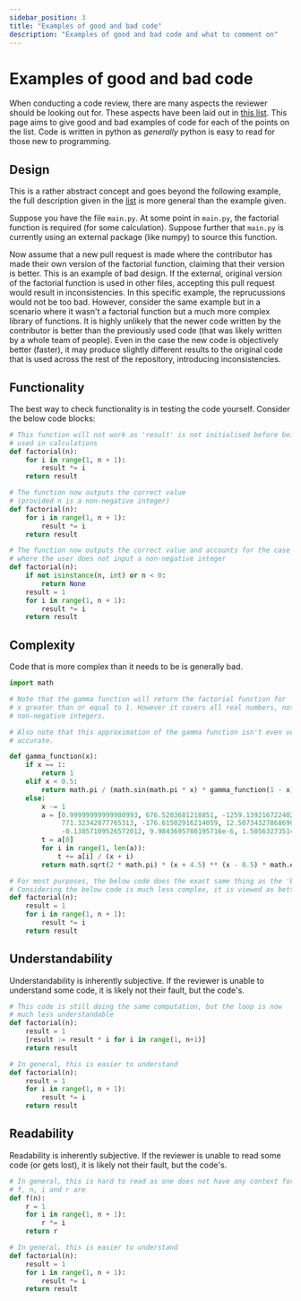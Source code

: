 ```yaml
---
sidebar_position: 3
title: "Examples of good and bad code"
description: "Examples of good and bad code and what to comment on"
---
```


# Examples of good and bad code

When conducting a code review, there are many aspects the reviewer should be looking out for. These aspects have been laid out in [this list](./Conducting-a-code-review.md#what-to-look-for-in-a-code-review). This page aims to give good and bad examples of code for each of the points on the list. Code is written in python as *generally* python is easy to read for those new to programming.

## Design

This is a rather abstract concept and goes beyond the following example, the full description given in the [list](./Conducting-a-code-review.md#what-to-look-for-in-a-code-review) is more general than the example given.

Suppose you have the file `main.py`. At some point in `main.py`, the factorial function is required (for some calculation). Suppose further that `main.py` is currently using an external package (like numpy) to source this function.

Now assume that a new pull request is made where the contributor has made their own version of the factorial function, claiming that their version is better. This is an example of bad design. If the external, original version of the factorial function is used in other files, accepting this pull request would result in inconsistencies. In this specific example, the reprucussions would not be too bad. However, consider the same example but in a scenario where it wasn't a factorial function but a much more complex library of functions. It is highly unlikely that the newer code written by the contributor is better than the previously used code (that was likely written by a whole team of people). Even in the case the new code is objectively better (faster), it may produce slightly different results to the original code that is used across the rest of the repository, introducing inconsistencies. 


## Functionality

The best way to check functionality is in testing the code yourself. Consider the below code blocks:

```python title="non-functional code"
# This function will not work as 'result' is not initialised before being
# used in calculations
def factorial(n):
    for i in range(1, n + 1):
        result *= i
    return result
```

```python title="Good code"
# The function now outputs the correct value 
# (provided n is a non-negative integer)
def factorial(n):
    for i in range(1, n + 1):
        result *= i
    return result
```

```python title="Better code"
# The function now outputs the correct value and accounts for the case
# where the user does not input a non-negative integer
def factorial(n):
    if not isinstance(n, int) or n < 0:
        return None
    result = 1
    for i in range(1, n + 1):
        result *= i
    return result
```


## Complexity

Code that is more complex than it needs to be is generally bad.

```python title="highly complex code"
import math

# Note that the gamma function will return the factorial function for 
# x greater than or equal to 1. However it covers all real numbers, not just
# non-negative integers.

# Also note that this approximation of the gamma function isn't even very
# accurate.

def gamma_function(x):
    if x == 1:
        return 1
    elif x < 0.5:
        return math.pi / (math.sin(math.pi * x) * gamma_function(1 - x))
    else:
        x -= 1
        a = [0.99999999999980993, 676.5203681218851, -1259.1392167224028,
             771.32342877765313, -176.61502916214059, 12.507343278686905,
             -0.13857109526572012, 9.9843695780195716e-6, 1.5056327351493116e-7]
        t = a[0]
        for i in range(1, len(a)):
            t += a[i] / (x + i)
        return math.sqrt(2 * math.pi) * (x + 4.5) ** (x - 0.5) * math.exp(-x - 4.5) * t
```

```python title="Better code"
# For most purposes, the below code does the exact same thing as the 'bad' code
# Considering the below code is much less complex, it is viewed as better
def factorial(n):
    result = 1
    for i in range(1, n + 1):
        result *= i
    return result
```


## Understandability

Understandability is inherently subjective. If the reviewer is unable to understand some code, it is likely not their fault, but the code's.

```python title="Bad code"
# This code is still doing the same computation, but the loop is now
# much less understandable
def factorial(n):
    result = 1
    [result := result * i for i in range(1, n+1)]
    return result
```

```python title="Better code"
# In general, this is easier to understand
def factorial(n):
    result = 1
    for i in range(1, n + 1):
        result *= i
    return result
```

## Readability

Readability is inherently subjective. If the reviewer is unable to read some code (or gets lost), it is likely not their fault, but the code's.

```python title="Bad code"
# In general, this is hard to read as one does not have any context for what
# f, n, i and r are
def f(n):
    r = 1
    for i in range(1, n + 1):
        r *= i
    return r
```

```python title="Better code"
# In general, this is easier to understand
def factorial(n):
    result = 1
    for i in range(1, n + 1):
        result *= i
    return result
```